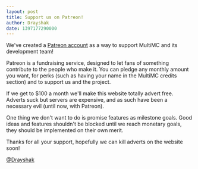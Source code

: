 ```yaml
---
layout: post
title: Support us on Patreon!
author: Drayshak
date: 1397177290000
---
```


We've created a [Patreon account](http://www.patreon.com/multimc) as a way to support MultiMC and its development team!

Patreon is a fundraising service, designed to let fans of something contribute to the people who make it. You can pledge any monthly amount you want, for perks (such as having your name in the MultiMC credits section) and to support us and the project.

If we get to $100 a month we'll make this website totally advert free. Adverts suck but servers are expensive, and as such have been a necessary evil (until now, with Patreon).

One thing we don't want to do is promise features as milestone goals. Good ideas and features shouldn't be blocked until we reach monetary goals, they should be implemented on their own merit.

Thanks for all your support, hopefully we can kill adverts on the website soon!

[@Drayshak](https://twitter.com/drayshak)
